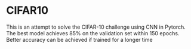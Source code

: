 # CIFAR10

This is an attempt to solve the CIFAR-10 challenge using CNN in Pytorch. The best model achieves 85% on the validation set within 150 epochs. Better accuracy can be achieved if trained for a longer time
